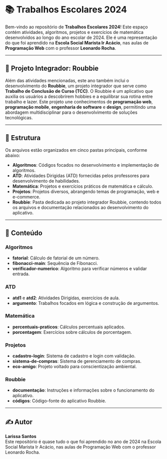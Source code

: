 # 📚 Trabalhos Escolares 2024

Bem-vindo ao repositório de **Trabalhos Escolares 2024**! Este espaço contém atividades, algoritmos, projetos e exercícios de matemática desenvolvidos ao longo do ano escolar de 2024. Ele é uma representação do que foi aprendido na **Escola Social Marista Ir Acácio**, nas aulas de **Programação Web** com o professor **Leonardo Rocha**.

---

## 🚀 Projeto Integrador: Roubbie

Além das atividades mencionadas, este ano também inclui o desenvolvimento do **Roubbie**, um projeto integrador que serve como **Trabalho de Conclusão de Curso (TCC)**. O Roubbie é um aplicativo que auxilia os usuários a descobrirem hobbies e a equilibrar sua rotina entre trabalho e lazer. Este projeto une conhecimentos de **programação web**, **programação mobile**, **engenharia de software** e **design**, permitindo uma abordagem multidisciplinar para o desenvolvimento de soluções tecnológicas.

---

## 📂 Estrutura

Os arquivos estão organizados em cinco pastas principais, conforme abaixo:

- **Algoritmos**: Códigos focados no desenvolvimento e implementação de algoritmos.
- **ATD**: Atividades Dirigidas (ATD) fornecidas pelos professores para desenvolvimento de habilidades.
- **Matemática**: Projetos e exercícios práticos de matemática e cálculo.
- **Projetos**: Projetos diversos, abrangendo temas de programação, web e e-commerce.
- **Roubbie**: Pasta dedicada ao projeto integrador Roubbie, contendo todos os arquivos e documentação relacionados ao desenvolvimento do aplicativo.

---

## 📑 Conteúdo

### Algoritmos
- **fatorial**: Cálculo de fatorial de um número.
- **fibonacci-main**: Sequência de Fibonacci.
- **verificador-numerico**: Algoritmo para verificar números e validar entrada.

### ATD
- **atd1** e **atd2**: Atividades Dirigidas, exercícios de aula.
- **argumento**: Trabalhos focados em lógica e construção de argumentos.

### Matemática
- **percentuais-praticos**: Cálculos percentuais aplicados.
- **porcentagem**: Exercícios sobre cálculos de porcentagem.

### Projetos
- **cadastro-login**: Sistema de cadastro e login com validação.
- **sistema-de-compras**: Sistema de gerenciamento de compras.
- **eco-amigo**: Projeto voltado para conscientização ambiental.

### Roubbie
- **documentação**: Instruções e informações sobre o funcionamento do aplicativo.
- **códigos**: Código-fonte do aplicativo Roubbie.

---

## ✍️ Autor

**Larissa Santos**  
Este repositório é quase tudo o que foi aprendido no ano de 2024 na Escola Social Marista Ir Acácio, nas aulas de Programação Web com o professor Leonardo Rocha.
